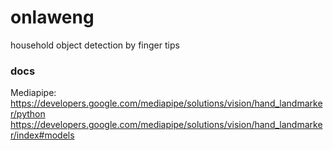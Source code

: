 # onlaweng
household object detection by finger tips

### docs
Mediapipe: <br/>
https://developers.google.com/mediapipe/solutions/vision/hand_landmarker/python
https://developers.google.com/mediapipe/solutions/vision/hand_landmarker/index#models

